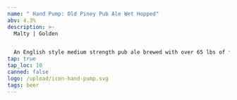 ```yaml
---
name: " Hand Pump: Old Piney Pub Ale Wet Hopped"
abv: 4.3%
description: >-
  Malty | Golden


  An English style medium strength pub ale brewed with over 65 lbs of fresh Cascade hops from Murphy’s Hop Yard in Effort, PA. 
tap: true
tap_loc: 10
canned: false
logo: /upload/icon-hand-pump.svg
tags: beer
---
```

